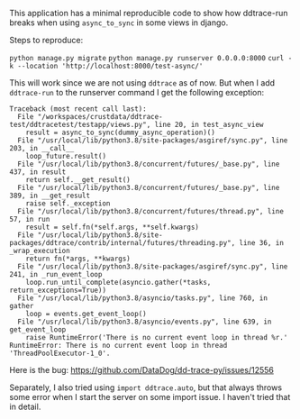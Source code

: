 This application has a minimal reproducible code to show how ddtrace-run breaks when using `async_to_sync` in some views in django. 

Steps to reproduce:

`python manage.py migrate`
`python manage.py runserver 0.0.0.0:8000`
`curl -k --location 'http://localhost:8000/test-async/'`

This will work since we are not using `ddtrace` as of now. But when I add `ddtrace-run` to the runserver command I get the following exception:

```
Traceback (most recent call last):
  File "/workspaces/crustdata/ddtrace-test/ddtracetest/testapp/views.py", line 20, in test_async_view
    result = async_to_sync(dummy_async_operation)()
  File "/usr/local/lib/python3.8/site-packages/asgiref/sync.py", line 203, in __call__
    loop_future.result()
  File "/usr/local/lib/python3.8/concurrent/futures/_base.py", line 437, in result
    return self.__get_result()
  File "/usr/local/lib/python3.8/concurrent/futures/_base.py", line 389, in __get_result
    raise self._exception
  File "/usr/local/lib/python3.8/concurrent/futures/thread.py", line 57, in run
    result = self.fn(*self.args, **self.kwargs)
  File "/usr/local/lib/python3.8/site-packages/ddtrace/contrib/internal/futures/threading.py", line 36, in _wrap_execution
    return fn(*args, **kwargs)
  File "/usr/local/lib/python3.8/site-packages/asgiref/sync.py", line 241, in _run_event_loop
    loop.run_until_complete(asyncio.gather(*tasks, return_exceptions=True))
  File "/usr/local/lib/python3.8/asyncio/tasks.py", line 760, in gather
    loop = events.get_event_loop()
  File "/usr/local/lib/python3.8/asyncio/events.py", line 639, in get_event_loop
    raise RuntimeError('There is no current event loop in thread %r.'
RuntimeError: There is no current event loop in thread 'ThreadPoolExecutor-1_0'.
```

Here is the bug: https://github.com/DataDog/dd-trace-py/issues/12556

Separately, I also tried using `import ddtrace.auto`, but that always throws some error when I start the server on some import issue. I haven't tried that in detail. 


